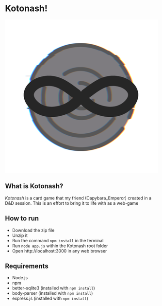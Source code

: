 # Kotonash!
![Logo](public/assets/otherImages/favicon.png)
## What is Kotonash?
*Kotonash* is a card game that my friend (Capybara_Emperor) created in a D&D session. This is an effort to bring it to life with as a web-game
## How to run
- Download the zip file
- Unzip it
- Run the command `npm install` in the terminal
- Run `node app.js` within the Kotonash root folder
- Open http://localhost:3000 in any web browser

## Requirements
- Node.js
- npm
- better-sqlite3 (installed with `npm install`)
- body-parser (installed with `npm install`)
- express.js (installed with `npm install`)
